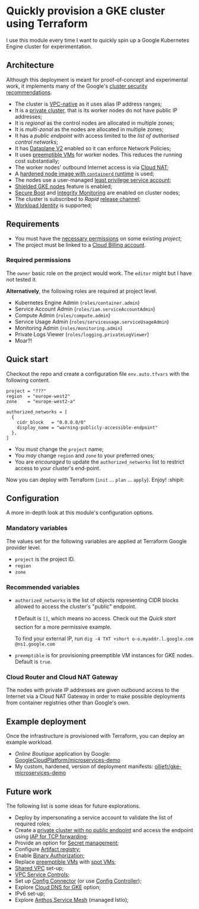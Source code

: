 # Quickly provision a GKE cluster using Terraform

I use this module every time I want to quickly spin up a Google Kubernetes Engine cluster for experimentation.

## Architecture

Although this deployment is meant for proof-of-concept and experimental work, it implements many of the Google's [cluster security recommendations](https://cloud.google.com/kubernetes-engine/docs/how-to/hardening-your-cluster).

* The cluster is [VPC-native](https://cloud.google.com/kubernetes-engine/docs/concepts/alias-ips) as it uses alias IP address ranges;
* It is a [private cluster], that is its worker nodes do not have public IP addresses;
* It is _regional_ as the control nodes are allocated in multiple zones;
* It is _multi-zonal_ as the nodes are allocated in multiple zones;
* It has a _public endpoint_ with access limited to the _list of authorised control networks_;
* It has [Dataplane V2](https://cloud.google.com/blog/products/containers-kubernetes/bringing-ebpf-and-cilium-to-google-kubernetes-engine) enabled so it can enforce Network Policies;
* It uses [preemptible VMs] for worker nodes. This reduces the running cost substantially;
* The worker nodes' outbound Internet access is via [Cloud NAT];
* A [hardened node image with `containerd` runtime](https://cloud.google.com/kubernetes-engine/docs/concepts/using-containerd) is used;
* The nodes use a user-managed [least privilege service account];
* [Shielded GKE nodes] feature is enabled;
* [Secure Boot] and [Integrity Monitoring] are enabled on cluster nodes;
* The cluster is subscribed to _Rapid_ [release channel];
* [Workload Identity] is supported;

[least privilege service account]: https://cloud.google.com/kubernetes-engine/docs/how-to/hardening-your-cluster#use_least_privilege_sa
[Cloud NAT]: https://cloud.google.com/nat/
[private cluster]: https://cloud.google.com/kubernetes-engine/docs/concepts/private-cluster-concept
[Shielded GKE nodes]: https://cloud.google.com/kubernetes-engine/docs/how-to/shielded-gke-nodes
[release channel]:  https://cloud.google.com/kubernetes-engine/docs/concepts/release-channels
[Secure Boot]: https://cloud.google.com/compute/shielded-vm/docs/shielded-vm#secure-boot
[Integrity Monitoring]: https://cloud.google.com/compute/shielded-vm/docs/shielded-vm#integrity-monitoring
[Workload Identity]: https://cloud.google.com/kubernetes-engine/docs/concepts/workload-identity

## Requirements

* You must have the [necessary permissions](#required-permissions) on some existing *project*;
* The project must be linked to a [Cloud Billing account].

[Cloud Billing account]: https://cloud.google.com/billing/docs/concepts#billing_account

### Required permissions

The `owner` basic role on the project would work. The `editor` might but I have not tested it. 

**Alternatively**, the following roles are required at project level.

* Kubernetes Engine Admin (`roles/container.admin`)
* Service Account Admin (`roles/iam.serviceAccountAdmin`)
* Compute Admin (`roles/compute.admin`)
* Service Usage Admin (`roles/serviceusage.serviceUsageAdmin`)
* Monitoring Admin (`roles/monitoring.admin`)
* Private Logs Viewer (`roles/logging.privateLogViewer`)
* Moar?!

## Quick start

Checkout the repo and create a configuration file `env.auto.tfvars` with the following content.

```hcl
project = "???"
region  = "europe-west2"
zone    = "europe-west2-a"

authorized_networks = [
  {
    cidr_block   = "0.0.0.0/0"
    display_name = "warning-publicly-accessible-endpoint"
  },
]
```

* You _must_ change the `project` name;
* You _may_ change `region` and `zone` to your preferred ones;
* You are _encouraged_ to update the `authorized_networks` list to restrict access to your cluster's end-point.

Now you can deploy with Terraform (`init` ... `plan` ... `apply`). Enjoy! :shipit:

## Configuration

A more in-depth look at this module's configuration options.

### Mandatory variables

The values set for the following variables are applied at Terraform Google provider level.

* `project` is the project ID.
* `region`
* `zone`

### Recommended variables

* `authorized_networks` is the list of objects representing CIDR blocks allowed to access the cluster's "public" endpoint.
   
   ❗ Default is `[]`, which means no access. Check out the _Quick start_ section for a more permissive example. 

   To find your external IP, run `dig -4 TXT +short o-o.myaddr.l.google.com @ns1.google.com`

* `preemptible` is for provisioning preemptible VM instances for GKE nodes. Default is `true`.

### Cloud Router and Cloud NAT Gateway

The nodes with private IP addresses are given outbound access to the Internet via a Cloud NAT Gateway in order to make possible deployments from container registries other than Google's own.

## Example deployment

Once the infrastructure is provisioned with Terraform, you can deploy an example workload.

* _Online Boutique_ application by Google: [GoogleCloudPlatform/microservices-demo]
* My custom, hardened, version of deployment manifests: [olliefr/gke-microservices-demo]

[GoogleCloudPlatform/microservices-demo]: https://github.com/GoogleCloudPlatform/microservices-demo
[olliefr/gke-microservices-demo]: https://github.com/olliefr/gke-microservices-demo

## Future work

The following list is some ideas for future explorations.

* Deploy by impersonating a service account to validate the list of required roles;
* Create a [private cluster with no public endpoint][pcwnpe] and access the endpoint using [IAP for TCP forwarding];
* Provide an option for [Secret management];
* Configure [Artifact registry];
* Enable [Binary Authorization];
* Replace [preemptible VMs] with [spot VMs];
* [Shared VPC] set-up;
* [VPC Service Controls];
* Set up [Config Connector] (or use [Config Controller]);
* Explore [Cloud DNS for GKE] option;
* IPv6 set-up;
* Explore [Anthos Service Mesh] (managed Istio);

[pcwnpe]: https://cloud.google.com/kubernetes-engine/docs/how-to/private-clusters#private_cp
[IAP for TCP forwarding]: https://cloud.google.com/iap/docs/using-tcp-forwarding
[Secret management]: https://cloud.google.com/kubernetes-engine/docs/how-to/hardening-your-cluster#secret_management
[Artifact registry]: https://cloud.google.com/artifact-registry/docs/overview
[Binary authorization]: https://cloud.google.com/binary-authorization/docs
[preemptible VMs]: https://cloud.google.com/compute/docs/instances/preemptible
[spot VMs]: https://cloud.google.com/compute/docs/instances/spot
[Cloud DNS for GKE]: https://cloud.google.com/kubernetes-engine/docs/how-to/cloud-dns
[Shared VPC]: https://cloud.google.com/vpc/docs/shared-vpc
[VPC Service Controls]: https://cloud.google.com/vpc-service-controls/docs/overview 
[Config Connector]: https://cloud.google.com/config-connector/docs/overview
[Config Controller]: https://cloud.google.com/anthos-config-management/docs/concepts/config-controller-overview
[Anthos Service Mesh]: https://cloud.google.com/service-mesh/docs/overview